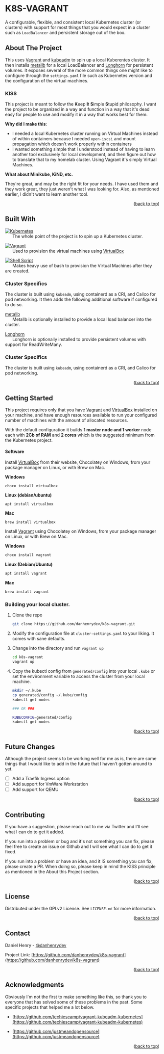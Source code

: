 <a name="readme-top"></a>
# K8S-VAGRANT

A configurable, flexible, and consistent local Kubernetes cluster (or clusters) with support for most things that you would expect in a cluster such as `LoadBalancer` and persistent storage out of the box.

<!-- ABOUT THE PROJECT -->
## About The Project

This uses [Vagrant](https://www.vagrantup.com/) and [kubeadm](https://kubernetes.io/docs/reference/setup-tools/kubeadm/) to spin up a local Kuberentes cluster.  It then installs [metallb](https://metallb.universe.tf/) for a local LoadBalancer and [Longhorn](https://longhorn.io) for persistent volumes.  It exposes several of the more common things one might like to configure through the `settings.yaml` file such as Kubernetes version and the configuration of the virtual machines.

### KISS

This project is meant to follow the **K**eep **I**t **S**imple **S**tupid philosophy.  I want the project to be organized in a way and function in a way that it's dead easy for people to use and modify it in a way that works best for them.

**Why did I make this**:
* I needed a local Kubernetes cluster running on Virtual Machines instead of within containers because I needed `open-iscsi` and mount propagation which doesn't work properly within containers
* I wanted something simple that I understood instead of having to learn another tool exclusively for local development, and then figure out how to translate that to my homelab cluster.  Using Vagrant it's simply Virtual Machines.

**What about Minikube, KiND, etc.**

They're great, and may be the right fit for your needs.  I have used them and they work great, they just weren't what I was looking for.  Also, as mentioned earlier, I didn't want to learn another tool.

<p align="right">(<a href="#readme-top">back to top</a>)</p>



## Built With

[![Kubernetes](https://img.shields.io/badge/kubernetes-%23326ce5.svg?style=for-the-badge&logo=kubernetes&logoColor=white)](https://kubernetes.io/)
<br />&nbsp;&nbsp;&nbsp;&nbsp;&nbsp;&nbsp;The whole point of the project is to spin up a Kubernetes cluster.

[![Vagrant](https://img.shields.io/badge/vagrant-%231563FF.svg?style=for-the-badge&logo=vagrant&logoColor=white)](https://www.vagrantup.com/)
<br />&nbsp;&nbsp;&nbsp;&nbsp;&nbsp;&nbsp;Used to provision the virtual machines using [VirtualBox](https://www.virtualbox.org/)

[![Shell Script](https://img.shields.io/badge/shell_script-%23121011.svg?style=for-the-badge&logo=gnu-bash&logoColor=white)](https://www.gnu.org/software/bash/)
<br />&nbsp;&nbsp;&nbsp;&nbsp;&nbsp;&nbsp;Makes heavy use of bash to provision the Virtual Machines after they are created.

### Cluster Specifics

The cluster is built using `kubeadm`, using containerd as a CRI, and Calico for pod networking.  It then adds the following additional software if configured to do so.

[metallb](https://metallb.universe.tf/)
<br />&nbsp;&nbsp;&nbsp;&nbsp;&nbsp;&nbsp;Metallb is optionally installed to provide a local load balancer into the cluster. 

[Longhorn](https://longhorn.io)
<br />&nbsp;&nbsp;&nbsp;&nbsp;&nbsp;&nbsp;Longhorn is optionally installed to provide persistent volumes with support for ReadWriteMany.

### Cluster Specifics

The cluster is built using `kubeadm`, using containerd as a CRI, and Calico for pod networking.
<p align="right">(<a href="#readme-top">back to top</a>)</p>

<!-- GETTING STARTED -->
## Getting Started

This project requires only that you have [Vagrant](https://www.vagrantup.com/) and [VirtualBox](https://www.virtualbox.org/) installed on your machine, and have enough resources available to run your configured number of machines with the amount of allocated resources.

With the default configuration it builds **1 master node and 1 worker** node each with **2Gb of RAM** and **2 cores** which is the suggested minimum from the Kubernetes project.

#### Software

Install [VirtualBox](https://www.virtualbox.org/) from their website, Chocolatey on Windows, from your package manager on Linux, or with Brew on Mac.

**Windows**
```
choco install virtualbox
```

**Linux (debian/ubuntu)**
```
apt install virtualbox
```

**Mac**
```
brew install virtualbox
```

Install [Vagrant](https://www.vagrantup.com/) using Chocolatey on Windows, from your package manager on Linux, or with Brew on Mac.

**Windows**
```powershell
choco install vagrant
```

**Linux (Debian/Ubuntu)**
```bash
apt install vagrant
```

**Mac**
```bash
brew install vagrant
```

### Building your local cluster.

1. Clone the repo
   ```bash
   git clone https://github.com/danhenrydev/k8s-vagrant.git
   ```
2. Modify the configuration file at `cluster-settings.yaml` to your liking.  It comes with sane defaults.
  
3. Change into the directory and run `vagrant up`
   ```bash
   cd k8s-vagrant
   vagrant up
   ```
4. Copy the kubectl config from `generated/config` into your local `.kube` or set the environment variable to access the cluster from your local machine.
   ```bash
   mkdir ~/.kube
   cp generated/config ~/.kube/config
   kubectl get nodes

   ### OR ###

   KUBECONFIG=generated/config
   kubectl get nodes
   ```

<p align="right">(<a href="#readme-top">back to top</a>)</p>


<!-- ROADMAP -->
## Future Changes

Although the project seems to be working well for me as is, there are some things that I would like to add in the future that I haven't gotten around to yet.

- [ ] Add a Traefik Ingress option
- [ ] Add support for VmWare Workstation
- [ ] Add support for QEMU

<p align="right">(<a href="#readme-top">back to top</a>)</p>



<!-- CONTRIBUTING -->
## Contributing

If you have a suggestion, please reach out to me via Twitter and I'll see what I can do to get it added.

If you run into a problem or bug and it's not something you can fix, please feel free to create an issue on Github and I will see what I can do to get it fixed.

If you run into a problem or have an idea, and it IS something you can fix, please create a PR.  When doing so, please keep in mind the KISS principle as mentioned in the About this Project section.

<p align="right">(<a href="#readme-top">back to top</a>)</p>

<!-- LICENSE -->
## License

Distributed under the GPLv2 License. See `LICENSE.md` for more information.

<p align="right">(<a href="#readme-top">back to top</a>)</p>


<!-- CONTACT -->
## Contact

Daniel Henry - [@danhenrydev](https://twitter.com/danhenrydev)

Project Link: [https://github.com/danhenrydev/k8s-vagrant](https://github.com/danhenrydev/k8s-vagrant)

<p align="right">(<a href="#readme-top">back to top</a>)</p>

<!-- ACKNOWLEDGMENTS -->
## Acknowledgments

Obviously I'm not the first to make something like this, so thank you to everyone that has solved some of these problems in the past.  Some specific projects that helped me a lot below.

* [https://github.com/techiescamp/vagrant-kubeadm-kubernetes](https://github.com/techiescamp/vagrant-kubeadm-kubernetes)

* [https://github.com/justmeandopensource](https://github.com/justmeandopensource)



<p align="right">(<a href="#readme-top">back to top</a>)</p>